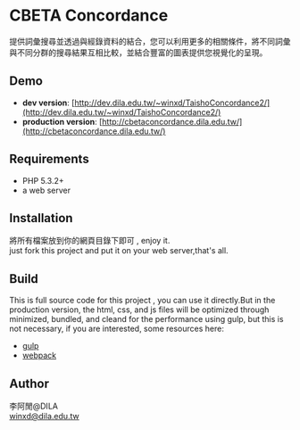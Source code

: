 # CBETA Concordance

提供詞彙搜尋並透過與經錄資料的結合，您可以利用更多的相關條件，將不同詞彙與不同分群的搜尋結果互相比較，並結合豐富的圖表提供您視覺化的呈現。

## Demo

  - __dev version__: [http://dev.dila.edu.tw/~winxd/TaishoConcordance2/](http://dev.dila.edu.tw/~winxd/TaishoConcordance2/)
  - __production version__: [http://cbetaconcordance.dila.edu.tw/](http://cbetaconcordance.dila.edu.tw/)

## Requirements
  - PHP 5.3.2+
  - a web server

## Installation

將所有檔案放到你的網頁目錄下即可 , enjoy it.  
just fork this project and put it on your web server,that's all.

## Build
This is full source code for this project , you can use it directly.But in the production version, the html, css, and js files will be optimized through minimized, bundled, and cleand for the performance using gulp, but this is not necessary, if you are interested, some resources here:
  -  [gulp](https://gulpjs.com/)
  - [webpack](https://webpack.js.org/)

## Author

李阿閒@DILA  
winxd@dila.edu.tw